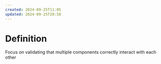 ```yaml
---
created: 2024-09-25T11:05
updated: 2024-09-25T20:58
---
```

# Definition
Focus on validating that multiple components correctly interact with each other 